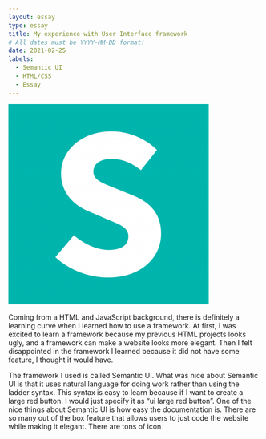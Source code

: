 ```yaml
---
layout: essay
type: essay
title: My experience with User Interface framework
# All dates must be YYYY-MM-DD format!
date: 2021-02-25
labels:
  - Semantic UI
  - HTML/CSS
  - Essay
---
```

<img class="ui tiny left circular floated image" src="../images/semanticUI.png">

Coming from a HTML and JavaScript background, there is definitely a learning curve when I learned how to use a framework. At first, I was excited to learn a framework because my previous HTML projects looks ugly, and a framework can make a website looks more elegant. Then I felt disappointed in the framework I learned because it did not have some feature, I thought it would have. 

 The framework I used is called Semantic UI. What was nice about Semantic UI is that it uses natural language for doing work rather than using the ladder syntax. This syntax is easy to learn because if I want to create a large red button. I would just specify it as “ui large red button”. One of the nice things about Semantic UI is how easy the documentation is. There are so many out of the box feature that allows users to just code the website while making it elegant. There are tons of icon 
